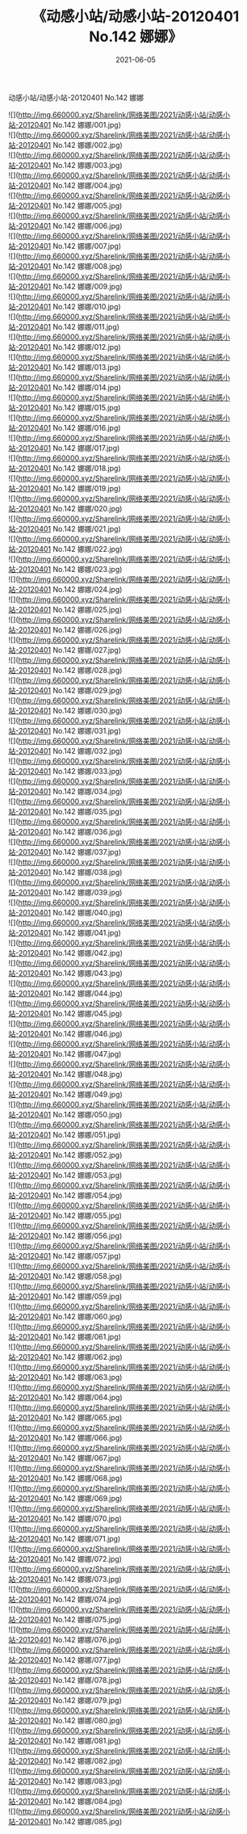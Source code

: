 ﻿---
layout: post
title:  《动感小站/动感小站-20120401 No.142 娜娜》
date:   2021-06-05
img: http://img.660000.xyz/Sharelink/网络美图/2021/动感小站/动感小站-20120401 No.142 娜娜/000.jpg
categories: [美女, 清纯, 唯美]
---

动感小站/动感小站-20120401 No.142 娜娜

 ![](http://img.660000.xyz/Sharelink/网络美图/2021/动感小站/动感小站-20120401 No.142 娜娜/001.jpg) <br>![](http://img.660000.xyz/Sharelink/网络美图/2021/动感小站/动感小站-20120401 No.142 娜娜/002.jpg) <br>![](http://img.660000.xyz/Sharelink/网络美图/2021/动感小站/动感小站-20120401 No.142 娜娜/003.jpg) <br>![](http://img.660000.xyz/Sharelink/网络美图/2021/动感小站/动感小站-20120401 No.142 娜娜/004.jpg) <br>![](http://img.660000.xyz/Sharelink/网络美图/2021/动感小站/动感小站-20120401 No.142 娜娜/005.jpg) <br>![](http://img.660000.xyz/Sharelink/网络美图/2021/动感小站/动感小站-20120401 No.142 娜娜/006.jpg) <br>![](http://img.660000.xyz/Sharelink/网络美图/2021/动感小站/动感小站-20120401 No.142 娜娜/007.jpg) <br>![](http://img.660000.xyz/Sharelink/网络美图/2021/动感小站/动感小站-20120401 No.142 娜娜/008.jpg) <br>![](http://img.660000.xyz/Sharelink/网络美图/2021/动感小站/动感小站-20120401 No.142 娜娜/009.jpg) <br>![](http://img.660000.xyz/Sharelink/网络美图/2021/动感小站/动感小站-20120401 No.142 娜娜/010.jpg) <br>![](http://img.660000.xyz/Sharelink/网络美图/2021/动感小站/动感小站-20120401 No.142 娜娜/011.jpg) <br>![](http://img.660000.xyz/Sharelink/网络美图/2021/动感小站/动感小站-20120401 No.142 娜娜/012.jpg) <br>![](http://img.660000.xyz/Sharelink/网络美图/2021/动感小站/动感小站-20120401 No.142 娜娜/013.jpg) <br>![](http://img.660000.xyz/Sharelink/网络美图/2021/动感小站/动感小站-20120401 No.142 娜娜/014.jpg) <br>![](http://img.660000.xyz/Sharelink/网络美图/2021/动感小站/动感小站-20120401 No.142 娜娜/015.jpg) <br>![](http://img.660000.xyz/Sharelink/网络美图/2021/动感小站/动感小站-20120401 No.142 娜娜/016.jpg) <br>![](http://img.660000.xyz/Sharelink/网络美图/2021/动感小站/动感小站-20120401 No.142 娜娜/017.jpg) <br>![](http://img.660000.xyz/Sharelink/网络美图/2021/动感小站/动感小站-20120401 No.142 娜娜/018.jpg) <br>![](http://img.660000.xyz/Sharelink/网络美图/2021/动感小站/动感小站-20120401 No.142 娜娜/019.jpg) <br>![](http://img.660000.xyz/Sharelink/网络美图/2021/动感小站/动感小站-20120401 No.142 娜娜/020.jpg) <br>![](http://img.660000.xyz/Sharelink/网络美图/2021/动感小站/动感小站-20120401 No.142 娜娜/021.jpg) <br>![](http://img.660000.xyz/Sharelink/网络美图/2021/动感小站/动感小站-20120401 No.142 娜娜/022.jpg) <br>![](http://img.660000.xyz/Sharelink/网络美图/2021/动感小站/动感小站-20120401 No.142 娜娜/023.jpg) <br>![](http://img.660000.xyz/Sharelink/网络美图/2021/动感小站/动感小站-20120401 No.142 娜娜/024.jpg) <br>![](http://img.660000.xyz/Sharelink/网络美图/2021/动感小站/动感小站-20120401 No.142 娜娜/025.jpg) <br>![](http://img.660000.xyz/Sharelink/网络美图/2021/动感小站/动感小站-20120401 No.142 娜娜/026.jpg) <br>![](http://img.660000.xyz/Sharelink/网络美图/2021/动感小站/动感小站-20120401 No.142 娜娜/027.jpg) <br>![](http://img.660000.xyz/Sharelink/网络美图/2021/动感小站/动感小站-20120401 No.142 娜娜/028.jpg) <br>![](http://img.660000.xyz/Sharelink/网络美图/2021/动感小站/动感小站-20120401 No.142 娜娜/029.jpg) <br>![](http://img.660000.xyz/Sharelink/网络美图/2021/动感小站/动感小站-20120401 No.142 娜娜/030.jpg) <br>![](http://img.660000.xyz/Sharelink/网络美图/2021/动感小站/动感小站-20120401 No.142 娜娜/031.jpg) <br>![](http://img.660000.xyz/Sharelink/网络美图/2021/动感小站/动感小站-20120401 No.142 娜娜/032.jpg) <br>![](http://img.660000.xyz/Sharelink/网络美图/2021/动感小站/动感小站-20120401 No.142 娜娜/033.jpg) <br>![](http://img.660000.xyz/Sharelink/网络美图/2021/动感小站/动感小站-20120401 No.142 娜娜/034.jpg) <br>![](http://img.660000.xyz/Sharelink/网络美图/2021/动感小站/动感小站-20120401 No.142 娜娜/035.jpg) <br>![](http://img.660000.xyz/Sharelink/网络美图/2021/动感小站/动感小站-20120401 No.142 娜娜/036.jpg) <br>![](http://img.660000.xyz/Sharelink/网络美图/2021/动感小站/动感小站-20120401 No.142 娜娜/037.jpg) <br>![](http://img.660000.xyz/Sharelink/网络美图/2021/动感小站/动感小站-20120401 No.142 娜娜/038.jpg) <br>![](http://img.660000.xyz/Sharelink/网络美图/2021/动感小站/动感小站-20120401 No.142 娜娜/039.jpg) <br>![](http://img.660000.xyz/Sharelink/网络美图/2021/动感小站/动感小站-20120401 No.142 娜娜/040.jpg) <br>![](http://img.660000.xyz/Sharelink/网络美图/2021/动感小站/动感小站-20120401 No.142 娜娜/041.jpg) <br>![](http://img.660000.xyz/Sharelink/网络美图/2021/动感小站/动感小站-20120401 No.142 娜娜/042.jpg) <br>![](http://img.660000.xyz/Sharelink/网络美图/2021/动感小站/动感小站-20120401 No.142 娜娜/043.jpg) <br>![](http://img.660000.xyz/Sharelink/网络美图/2021/动感小站/动感小站-20120401 No.142 娜娜/044.jpg) <br>![](http://img.660000.xyz/Sharelink/网络美图/2021/动感小站/动感小站-20120401 No.142 娜娜/045.jpg) <br>![](http://img.660000.xyz/Sharelink/网络美图/2021/动感小站/动感小站-20120401 No.142 娜娜/046.jpg) <br>![](http://img.660000.xyz/Sharelink/网络美图/2021/动感小站/动感小站-20120401 No.142 娜娜/047.jpg) <br>![](http://img.660000.xyz/Sharelink/网络美图/2021/动感小站/动感小站-20120401 No.142 娜娜/048.jpg) <br>![](http://img.660000.xyz/Sharelink/网络美图/2021/动感小站/动感小站-20120401 No.142 娜娜/049.jpg) <br>![](http://img.660000.xyz/Sharelink/网络美图/2021/动感小站/动感小站-20120401 No.142 娜娜/050.jpg) <br>![](http://img.660000.xyz/Sharelink/网络美图/2021/动感小站/动感小站-20120401 No.142 娜娜/051.jpg) <br>![](http://img.660000.xyz/Sharelink/网络美图/2021/动感小站/动感小站-20120401 No.142 娜娜/052.jpg) <br>![](http://img.660000.xyz/Sharelink/网络美图/2021/动感小站/动感小站-20120401 No.142 娜娜/053.jpg) <br>![](http://img.660000.xyz/Sharelink/网络美图/2021/动感小站/动感小站-20120401 No.142 娜娜/054.jpg) <br>![](http://img.660000.xyz/Sharelink/网络美图/2021/动感小站/动感小站-20120401 No.142 娜娜/055.jpg) <br>![](http://img.660000.xyz/Sharelink/网络美图/2021/动感小站/动感小站-20120401 No.142 娜娜/056.jpg) <br>![](http://img.660000.xyz/Sharelink/网络美图/2021/动感小站/动感小站-20120401 No.142 娜娜/057.jpg) <br>![](http://img.660000.xyz/Sharelink/网络美图/2021/动感小站/动感小站-20120401 No.142 娜娜/058.jpg) <br>![](http://img.660000.xyz/Sharelink/网络美图/2021/动感小站/动感小站-20120401 No.142 娜娜/059.jpg) <br>![](http://img.660000.xyz/Sharelink/网络美图/2021/动感小站/动感小站-20120401 No.142 娜娜/060.jpg) <br>![](http://img.660000.xyz/Sharelink/网络美图/2021/动感小站/动感小站-20120401 No.142 娜娜/061.jpg) <br>![](http://img.660000.xyz/Sharelink/网络美图/2021/动感小站/动感小站-20120401 No.142 娜娜/062.jpg) <br>![](http://img.660000.xyz/Sharelink/网络美图/2021/动感小站/动感小站-20120401 No.142 娜娜/063.jpg) <br>![](http://img.660000.xyz/Sharelink/网络美图/2021/动感小站/动感小站-20120401 No.142 娜娜/064.jpg) <br>![](http://img.660000.xyz/Sharelink/网络美图/2021/动感小站/动感小站-20120401 No.142 娜娜/065.jpg) <br>![](http://img.660000.xyz/Sharelink/网络美图/2021/动感小站/动感小站-20120401 No.142 娜娜/066.jpg) <br>![](http://img.660000.xyz/Sharelink/网络美图/2021/动感小站/动感小站-20120401 No.142 娜娜/067.jpg) <br>![](http://img.660000.xyz/Sharelink/网络美图/2021/动感小站/动感小站-20120401 No.142 娜娜/068.jpg) <br>![](http://img.660000.xyz/Sharelink/网络美图/2021/动感小站/动感小站-20120401 No.142 娜娜/069.jpg) <br>![](http://img.660000.xyz/Sharelink/网络美图/2021/动感小站/动感小站-20120401 No.142 娜娜/070.jpg) <br>![](http://img.660000.xyz/Sharelink/网络美图/2021/动感小站/动感小站-20120401 No.142 娜娜/071.jpg) <br>![](http://img.660000.xyz/Sharelink/网络美图/2021/动感小站/动感小站-20120401 No.142 娜娜/072.jpg) <br>![](http://img.660000.xyz/Sharelink/网络美图/2021/动感小站/动感小站-20120401 No.142 娜娜/073.jpg) <br>![](http://img.660000.xyz/Sharelink/网络美图/2021/动感小站/动感小站-20120401 No.142 娜娜/074.jpg) <br>![](http://img.660000.xyz/Sharelink/网络美图/2021/动感小站/动感小站-20120401 No.142 娜娜/075.jpg) <br>![](http://img.660000.xyz/Sharelink/网络美图/2021/动感小站/动感小站-20120401 No.142 娜娜/076.jpg) <br>![](http://img.660000.xyz/Sharelink/网络美图/2021/动感小站/动感小站-20120401 No.142 娜娜/077.jpg) <br>![](http://img.660000.xyz/Sharelink/网络美图/2021/动感小站/动感小站-20120401 No.142 娜娜/078.jpg) <br>![](http://img.660000.xyz/Sharelink/网络美图/2021/动感小站/动感小站-20120401 No.142 娜娜/079.jpg) <br>![](http://img.660000.xyz/Sharelink/网络美图/2021/动感小站/动感小站-20120401 No.142 娜娜/080.jpg) <br>![](http://img.660000.xyz/Sharelink/网络美图/2021/动感小站/动感小站-20120401 No.142 娜娜/081.jpg) <br>![](http://img.660000.xyz/Sharelink/网络美图/2021/动感小站/动感小站-20120401 No.142 娜娜/082.jpg) <br>![](http://img.660000.xyz/Sharelink/网络美图/2021/动感小站/动感小站-20120401 No.142 娜娜/083.jpg) <br>![](http://img.660000.xyz/Sharelink/网络美图/2021/动感小站/动感小站-20120401 No.142 娜娜/084.jpg) <br>![](http://img.660000.xyz/Sharelink/网络美图/2021/动感小站/动感小站-20120401 No.142 娜娜/085.jpg) <br>